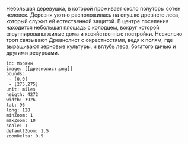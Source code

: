 
Небольшая деревушка, в которой проживает около полуторы сотен человек. Деревня уютно расположилась на опушке древнего леса, который служит ей естественной защитой. В центре поселения находится небольшая площадь с колодцем, вокруг которой сгруппированы жилые дома и хозяйственные постройки. Несколько троп связывают Древнолист с окрестностями, ведя к полям, где выращивают зерновые культуры, и вглубь леса, богатого дичью и другими ресурсами.

```leaflet
id: Морвин
image: [[древнолист.png]]
bounds:
 - [0,0]
 - [275,275]
unit: miles
heigth: 4272
width: 3926
lat: 96
long: 128
minZoom: 1
maxZoom: 10
scale: 1
defaultZoom: 1.5
zoomDelta: 0.5
```

